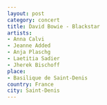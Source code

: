 ```yaml
---
layout: post
category: concert
title: David Bowie - Blackstar
artists: 
- Anna Calvi
- Jeanne Added
- Anja Plaschg
- Laetitia Sadier
- Jherek Bischoff
place: 
- Basilique de Saint-Denis
country: France
city: Saint-Denis
---
```


